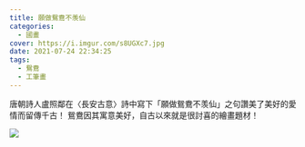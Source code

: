 ```yaml
---
title: 願做鴛鴦不羡仙
categories:
  - 國畫
cover: https://i.imgur.com/s8UGXc7.jpg
date: 2021-07-24 22:34:25
tags:
  - 鴛鴦
  - 工筆畫
---
```


唐朝詩人盧照鄰在〈長安古意〉詩中寫下「願做鴛鴦不羡仙」之句讚美了美好的愛情而留傳千古！
鴛鴦因其寓意美好，自古以來就是很討喜的繪畫題材！

![](https://i.imgur.com/s8UGXc7.jpg)
